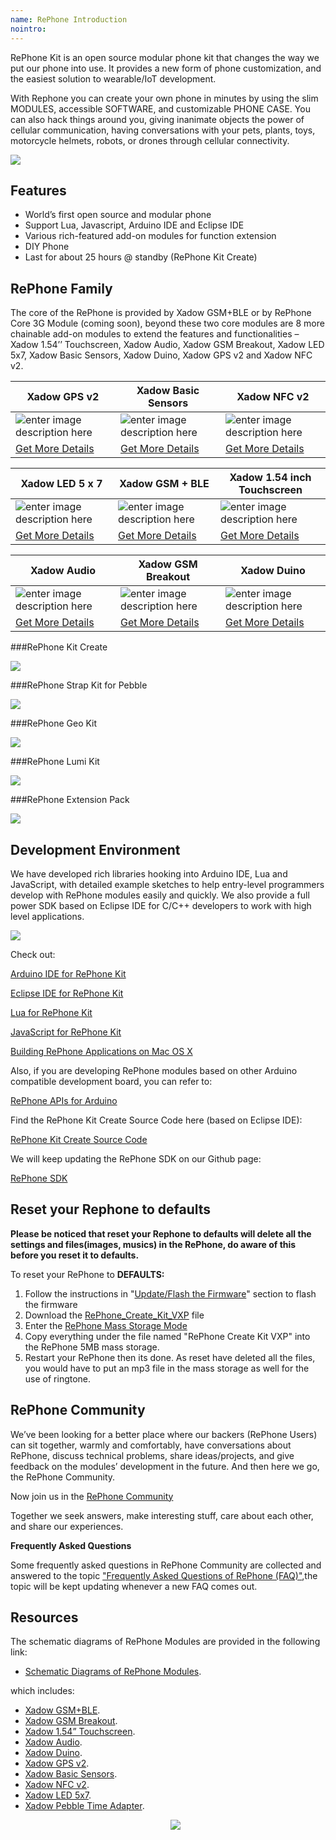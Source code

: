 ```yaml
---
name: RePhone Introduction
nointro:
---
```


RePhone Kit is an open source modular phone kit that changes the way we put our phone into use. It provides a new form of phone customization, and the easiest solution to wearable/IoT development.

With Rephone you can create your own phone in minutes by using the slim MODULES, accessible SOFTWARE, and customizable PHONE CASE. You can also hack things around you, giving inanimate objects the power of cellular communication, having conversations with your pets, plants, toys, motorcycle helmets, robots, or drones through cellular connectivity.

[![](https://raw.githubusercontent.com/SeeedDocument/Seeed-WiKi/master/docs/images/get_one_now.png)](https://www.seeedstudio.com/RePhone-Kit-Create-p-2552.html)


## Features

- World’s first open source and modular phone
- Support Lua, Javascript, Arduino IDE and Eclipse IDE
- Various rich-featured add-on modules for function extension
- DIY Phone
- Last for about 25 hours @ standby (RePhone Kit Create)

## RePhone Family
The core of the RePhone is provided by Xadow GSM+BLE or by RePhone Core 3G Module (coming soon), beyond these two core modules are 8 more chainable add-on modules to extend the features and functionalities – Xadow 1.54’’ Touchscreen, Xadow Audio, Xadow GSM Breakout, Xadow LED 5x7, Xadow Basic Sensors, Xadow Duino, Xadow GPS v2 and Xadow NFC v2.


|Xadow GPS v2|Xadow Basic Sensors|Xadow NFC v2|
|----------------|--------------|-------------|
|![enter image description here](https://raw.githubusercontent.com/SeeedDocument/Rephone/master/image/product1.jpg)|![enter image description here](https://raw.githubusercontent.com/SeeedDocument/Rephone/master/image/product2.jpg)|![enter image description here](https://raw.githubusercontent.com/SeeedDocument/Rephone/master/image/product3.jpg)|
|[Get More Details](http://www.seeedstudio.com/Xadow-GPS-v2-p-2557.html)|[Get More Details](http://www.seeedstudio.com/Xadow-Basic-Sensors-p-2555.html)|[Get More Details](http://www.seeedstudio.com/Xadow-NFC-v2-p-2562.html)|

|Xadow LED 5 x 7|Xadow GSM + BLE|Xadow 1.54 inch Touchscreen|
|----------------|--------------|-------------|
|![enter image description here](https://raw.githubusercontent.com/SeeedDocument/Rephone/master/image/product4.jpg)|![enter image description here](https://raw.githubusercontent.com/SeeedDocument/Rephone/master/image/product5.jpg)|![enter image description here](https://raw.githubusercontent.com/SeeedDocument/Rephone/master/image/product6.jpg)|
|[Get More Details](http://www.seeedstudio.com/Xadow-LED-5-x-7-p-2561.html)|[Get More Details](http://www.seeedstudio.com/Xadow-GSM-%2B-BLE-p-2560.html)|[Get More Details](http://www.seeedstudio.com/Xadow-1.54-inch-Touchscreen-p-2553.html)|

|Xadow Audio|Xadow GSM Breakout|Xadow Duino|
|----------------|--------------|-------------|
|![enter image description here](https://raw.githubusercontent.com/SeeedDocument/Rephone/master/image/product7.jpg)|![enter image description here](https://raw.githubusercontent.com/SeeedDocument/Rephone/master/image/product8.jpg)|![enter image description here](https://raw.githubusercontent.com/SeeedDocument/Rephone/master/image/product9.jpg)|
|[Get More Details](http://www.seeedstudio.com/Xadow-Audio-p-2554.html)|[Get More Details](http://www.seeedstudio.com/Xadow-GSM-Breakout-p-2559.html)|[Get More Details](http://www.seeedstudio.com/Xadow-Duino-p-2556.html)|


###RePhone Kit Create

[![](https://raw.githubusercontent.com/SeeedDocument/Rephone/master/image/375px-IMG_2999.JPG)](https://www.seeedstudio.com/item_detail.html?p_id=2552)


###RePhone Strap Kit for Pebble

[![](https://raw.githubusercontent.com/SeeedDocument/Rephone/master/image/450px-RePhone_strap_kit_for_pebble-20.png)](https://www.seeedstudio.com/RePhone-Strap-Kit-for-Pebble-Time-p-2633.html)


###RePhone Geo Kit

[![](https://raw.githubusercontent.com/SeeedDocument/Rephone/master/image/450px-RePhone_Geo_Kit_wiki_2.jpg)](https://www.seeedstudio.com/RePhone-Geo-Kit-p-2624.html)


###RePhone Lumi Kit

[![](https://raw.githubusercontent.com/SeeedDocument/Rephone/master/image/450px-RePhone_Lumi_Kit_wiki_2.jpg)](https://www.seeedstudio.com/RePhone-Lumi-Kit-p-2623.html)


###RePhone Extension Pack

[![](https://raw.githubusercontent.com/SeeedDocument/Rephone/master/image/450px-RePhone_Extesion_Pack_wiki_2.jpg)](https://www.seeedstudio.com/RePhone-Extension-Pack-p-2630.html)


## Development Environment
We have developed rich libraries hooking into Arduino IDE, Lua and JavaScript, with detailed example sketches to help entry-level programmers develop with RePhone modules easily and quickly. We also provide a full power SDK based on Eclipse IDE for C/C++ developers to work with high level applications.

![](https://raw.githubusercontent.com/SeeedDocument/Rephone/master/image/600px-IDE_LOGOs.png)


Check out:

[Arduino IDE for RePhone Kit](http://wiki.seeedstudio.com/Arduino_IDE_for_RePhone_Kit/)

[Eclipse IDE for RePhone Kit](http://wiki.seeedstudio.com/Eclipse_IDE_for_RePhone_Kit)

[Lua for RePhone Kit](http://wiki.seeedstudio.com/Lua_for_RePhone)

[JavaScript for RePhone Kit](http://wiki.seeedstudio.com/JavaScript_for_RePhone)

[Building RePhone Applications on Mac OS X](https://github.com/Seeed-Studio/CodeLite_for_RePhone/wiki/building-RePhone-applications-on-Mac-OS-X)



Also, if you are developing RePhone modules based on other Arduino compatible development board, you can refer to:

[RePhone APIs for Arduino](https://github.com/WayenWeng/RePhone_API_for_Arduino/)


Find the RePhone Kit Create Source Code here (based on Eclipse IDE):

[RePhone Kit Create Source Code](https://github.com/WayenWeng/RePhone_Create_Kit_Source_Code/)


We will keep updating the RePhone SDK on our Github page:

[RePhone SDK](https://github.com/WayenWeng/RePhone_SDK_Bin_Update//)

## Reset your Rephone to defaults
**Please be noticed that reset your Rephone to defaults will delete all the settings and files(images, musics) in the RePhone, do aware of this before you reset it to defaults.**

To reset your RePhone to **DEFAULTS:**

1. Follow the instructions in "[Update/Flash the Firmware](http://wiki.seeedstudio.com/Arduino_IDE_for_RePhone_Kit/#updateflash-the-firmware)" section to flash the firmware
2. Download the [RePhone_Create_Kit_VXP](https://github.com/WayenWeng/RePhone_Create_Kit_VXP/) file
3. Enter the [RePhone Mass Storage Mode](http://wiki.seeedstudio.com/Xadow_GSMPlusBLE/#mass-storage-mode)
4. Copy everything under the file named "RePhone Create Kit VXP" into the RePhone 5MB mass storage.
5. Restart your RePhone then its done. As reset have deleted all the files, you would have to put an mp3 file in the mass storage as well for the use of ringtone.


## RePhone Community

We’ve been looking for a better place where our backers (RePhone Users) can sit together, warmly and comfortably, have conversations about RePhone, discuss technical problems, share ideas/projects, and give feedback on the modules’ development in the future. And then here we go, the RePhone Community.

Now join us in the [RePhone Community](https://community.seeedstudio.com/discover.html?t=rephone)

Together we seek answers, make interesting stuff, care about each other, and share our experiences.

**Frequently Asked Questions**

Some frequently asked questions in RePhone Community are collected and answered to the topic [ "Frequently Asked Questions of RePhone (FAQ)"](https://community.seeedstudio.com/topic_detail.html?id=5170#p23753),the topic will be kept updating whenever a new FAQ comes out.

## Resources
The schematic diagrams of RePhone Modules are provided in the following link:

- [Schematic Diagrams of RePhone Modules](https://github.com/SeeedDocument/Rephone/blob/master/resource/Schematic_Diagrams_of_RePhone_Modules.rar).

which includes:

- [Xadow GSM+BLE](http://wiki.seeedstudio.com/Xadow_GSMPlusBLE/).
- [Xadow GSM Breakout](http://wiki.seeedstudio.com/Xadow_GSM_Breakout/).
- [Xadow 1.54” Touchscreen](http://wiki.seeedstudio.com/Xadow_1.54_inch_Touchscreen/).
- [Xadow Audio](http://wiki.seeedstudio.com/Xadow_Audio/).
- [Xadow Duino](http://wiki.seeedstudio.com/Xadow_Duino/).
- [Xadow GPS v2](http://wiki.seeedstudio.com/Xadow_GPS/).
- [Xadow Basic Sensors](http://wiki.seeedstudio.com/Xadow_Basic_Sensors/).
- [Xadow NFC v2](http://wiki.seeedstudio.com/Xadow_NFC_v2/).
- [Xadow LED 5x7](http://wiki.seeedstudio.com/Xadow_LED_5x7/).
- [Xadow Pebble Time Adapter](http://wiki.seeedstudio.com/Xadow_Pebble_Time_Adapter/).
<br /><p style="text-align:center"><a href="https://www.seeedstudio.com/act-4.html?utm_source=wiki&utm_medium=wikibanner&utm_campaign=newproducts" target="_blank"><img src="https://github.com/SeeedDocument/Wiki_Banner/raw/master/new_product.jpg" /></a></p>